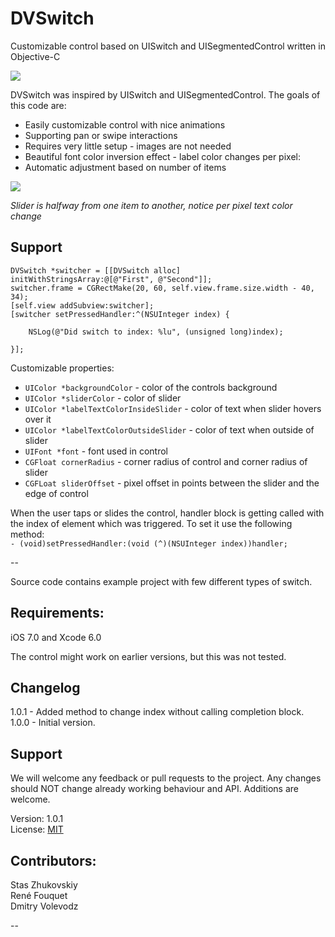 DVSwitch
========

Customizable control based on UISwitch and UISegmentedControl written in Objective-C

<img src="http://i.imgur.com/ZrTCGfd.png">


DVSwitch was inspired by UISwitch and UISegmentedControl. The goals of this code are:

* Easily customizable control with nice animations
* Supporting pan or swipe interactions
* Requires very little setup - images are not needed
* Beautiful font color inversion effect - label color changes per pixel:
* Automatic adjustment based on number of items

<img src="http://i.imgur.com/rX0O15a.png">

*Slider is halfway from one item to another, notice per pixel text color change*


Support
-----

    DVSwitch *switcher = [[DVSwitch alloc] initWithStringsArray:@[@"First", @"Second"]];
    switcher.frame = CGRectMake(20, 60, self.view.frame.size.width - 40, 34);
    [self.view addSubview:switcher];
    [switcher setPressedHandler:^(NSUInteger index) {
        
        NSLog(@"Did switch to index: %lu", (unsigned long)index);
        
    }];
    


Customizable properties:

* `UIColor *backgroundColor` - color of the controls background
* `UIColor *sliderColor` - color of slider
* `UIColor *labelTextColorInsideSlider` - color of text when slider hovers over it
* `UIColor *labelTextColorOutsideSlider` - color of text when outside of slider
* `UIFont *font` - font used in control
* `CGFloat cornerRadius` - corner radius of control and corner radius of slider
* `CGFLoat sliderOffset` - pixel offset in points between the slider and the edge of control

When the user taps or slides the control, handler block is getting called with the index of element which was triggered. To set it use the following method:<br />
    `- (void)setPressedHandler:(void (^)(NSUInteger index))handler;`

--

Source code contains example project with few different types of switch.

Requirements:
-----
iOS 7.0 and Xcode 6.0

The control might work on earlier versions, but this was not tested.

Changelog
-----

1.0.1 - Added method to change index without calling completion block.  
1.0.0 - Initial version.

Support
-----
We will welcome any feedback or pull requests to the project. Any changes should NOT change already working behaviour and API. Additions are welcome.


Version: 1.0.1<br>
License: [MIT](http://opensource.org/licenses/MIT)

Contributors:
-----
Stas Zhukovskiy  
René Fouquet  
Dmitry Volevodz


--
